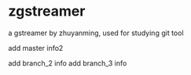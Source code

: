 zgstreamer
==========

a gstreamer by zhuyanming, used for studying git tool

add master info2

add branch_2 info
add branch_3 info
